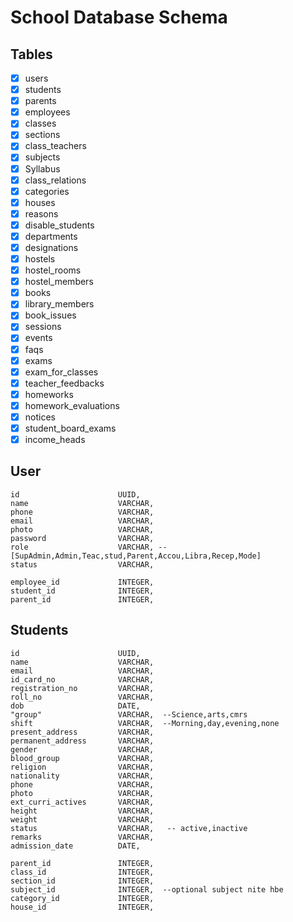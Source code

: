 # School Database Schema

## Tables

- [x] users
- [x] students
- [x] parents
- [x] employees
- [x] classes
- [x] sections
- [x] class_teachers
- [x] subjects
- [x] Syllabus
- [x] class_relations
- [x] categories
- [x] houses
- [x] reasons
- [x] disable_students
- [x] departments
- [x] designations
- [x] hostels
- [x] hostel_rooms
- [x] hostel_members
- [x] books
- [x] library_members
- [x] book_issues
- [x] sessions
- [x] events
- [x] faqs
- [x] exams
- [x] exam_for_classes
- [x] teacher_feedbacks
- [x] homeworks
- [x] homework_evaluations
- [x] notices
- [x] student_board_exams
- [x] income_heads

## User

    id                      UUID,
    name                    VARCHAR,
    phone                   VARCHAR,
    email                   VARCHAR,
    photo                   VARCHAR,
    password                VARCHAR,
    role                    VARCHAR, -- [SupAdmin,Admin,Teac,stud,Parent,Accou,Libra,Recep,Mode]
    status                  VARCHAR,

    employee_id             INTEGER,
    student_id              INTEGER,
    parent_id               INTEGER,

## Students

    id                      UUID,
    name                    VARCHAR,
    email                   VARCHAR,
    id_card_no              VARCHAR,
    registration_no         VARCHAR,
    roll_no                 VARCHAR,
    dob                     DATE,
    "group"                 VARCHAR,  --Science,arts,cmrs
    shift                   VARCHAR,  --Morning,day,evening,none
    present_address         VARCHAR,
    permanent_address       VARCHAR,
    gender                  VARCHAR,
    blood_group             VARCHAR,
    religion                VARCHAR,
    nationality             VARCHAR,
    phone                   VARCHAR,
    photo                   VARCHAR,
    ext_curri_actives       VARCHAR,
    height                  VARCHAR,
    weight                  VARCHAR,
    status                  VARCHAR,   -- active,inactive
    remarks                 VARCHAR,
    admission_date          DATE,

    parent_id               INTEGER,
    class_id                INTEGER,
    section_id              INTEGER,
    subject_id              INTEGER,  --optional subject nite hbe
    category_id             INTEGER,
    house_id                INTEGER,
